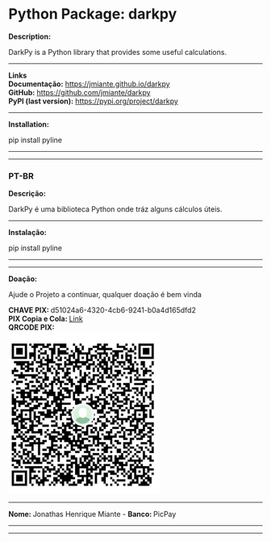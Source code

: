 <h1>Python Package: darkpy</h1>

<b>Description:</b>
<p>
    DarkPy is a Python library that provides some useful calculations.
</p>

<hr>
<b>Links</b> <br>
<b>Documentação:</b> <a href="https://jmiante.github.io/darkpy/" target="_blank">https://jmiante.github.io/darkpy</a> <br>
<b>GitHub:</b> <a href="https://github.com/jmiante/darkpy/" target="_blank">https://github.com/jmiante/darkpy</a> <br>
<b>PyPI (last version):</b> <a href="https://pypi.org/project/darkpy/" target="_blank">https://pypi.org/project/darkpy</a> <br>


<hr>
<b>Installation:</b>
<p>pip install pyline</p>

<hr><hr>
<h3> PT-BR </h3>
<b>Descrição:</b>
<p>
    DarkPy é uma biblioteca Python onde tráz alguns cálculos úteis.
</p>

<hr>
<b>Instalação:</b>
<p>pip install pyline</p>

<hr>
<hr>
<b>Doação:</b>
<p>Ajude o Projeto a continuar, qualquer doação é bem vinda</p>

<b>CHAVE PIX: </b> d51024a6-4320-4cb6-9241-b0a4d165dfd2 <br>
<b>PIX Copia e Cola: </b> <a href="00020126860014br.gov.bcb.pix0136d51024a6-4320-4cb6-9241-b0a4d165dfd20224Doacao para Projeto PiPY5204000053039865802BR5924Jonathas Henrique Miante6009Sao Paulo62100506Doacao630459B3"> Link </a> <br>
<b>QRCODE PIX: </b> <br> <img src="https://raw.githubusercontent.com/jmiante/relativedate/84840043692a8ddba11572b19379d7c9ad6381d2/site/img/pix.jpg" style="max-width: 300px;">
<hr>
<p><b>Nome: </b>Jonathas Henrique Miante - <b>Banco: </b>PicPay</p>

<hr>
<hr>


